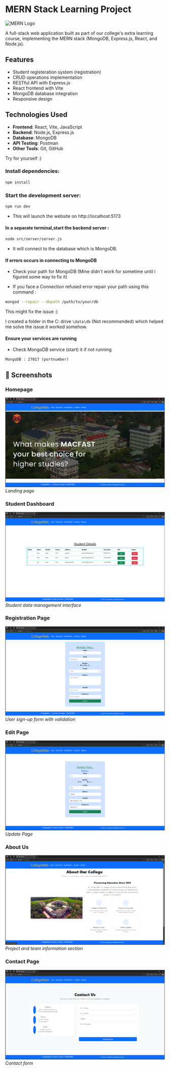 # MERN Stack Learning Project

![MERN Logo](https://upload.wikimedia.org/wikipedia/commons/9/94/MERN-logo.png)

A full-stack web application built as part of our college's extra learning course, implementing the MERN stack (MongoDB, Express.js, React, and Node.js).

## Features

- Student registeration system (registration)
- CRUD operations implementation
- RESTful API with Express.js
- React frontend with Vite
- MongoDB database integration
- Responsive design

## Technologies Used

- **Frontend**: React, Vite, JavaScript
- **Backend**: Node.js, Express.js
- **Database**: MongoDB
- **API Testing**: Postman
- **Other Tools**: Git, GitHub


Try for yourself :)
### Install dependencies:

```bash
npm install
```

 ### Start the development server:

 ```bash
npm run dev
 ```

- This will launch the website on http://localhost:5173


#### In a separate terminal,start the backend server : 

```bash
node src/server/server.js
```

- It will connect to the database which is MongoDB.


#### If errors occurs in connecting to MongoDB

- Check your path for MongoDB
(Mine didn't work for sometime until i figured some way to fix it)

- If you face a Connection refused error repair your path using this command : 

```bash
mongod --repair --dbpath /path/to/your/db
```
This might fix the issue :)

I created a folder in the C: drive ``\data\db``  (Not recommended) which helped me solve the issue.it worked somehow.

#### Ensure your services are running

- Check MongoDB service (start) it if not running
```
MongoDB : 27017 (portnumber)
```
## 📸 Screenshots

### Homepage
![Homepage](./screenshot/home.png)  
*Landing page*

### Student Dashboard
![Student Details](./screenshot/stud_detail.png)  
*Student data management interface*

### Registration Page
![Registration](./screenshot/register.png)  
*User sign-up form with validation*


### Edit Page
![Edit](./screenshot/update.png)  
*Update Page*

### About Us
![About Us](./screenshot/aboutus.png)  
*Project and team information section*

### Contact Page
![Contact Us](./screenshot/contactus.png)  
*Contact form*

